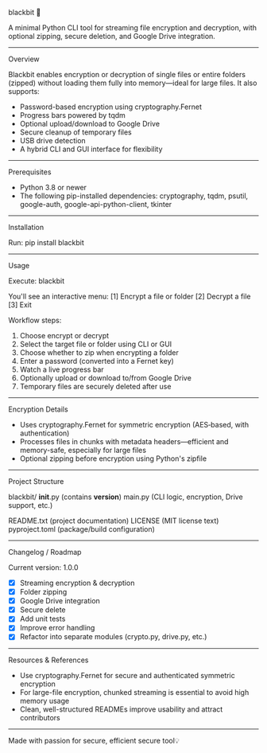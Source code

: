 blackbit 🚀

A minimal Python CLI tool for streaming file encryption and decryption, with optional zipping, secure deletion, and Google Drive integration.

---

Overview

Blackbit enables encryption or decryption of single files or entire folders (zipped) without loading them fully into memory—ideal for large files. It also supports:
- Password-based encryption using cryptography.Fernet
- Progress bars powered by tqdm
- Optional upload/download to Google Drive
- Secure cleanup of temporary files
- USB drive detection
- A hybrid CLI and GUI interface for flexibility

---

Prerequisites

- Python 3.8 or newer
- The following pip-installed dependencies: cryptography, tqdm, psutil, google-auth, google-api-python-client, tkinter

---

Installation

Run:
    pip install blackbit

---

Usage

Execute:
    blackbit

You'll see an interactive menu:
    [1] Encrypt a file or folder
    [2] Decrypt a file
    [3] Exit

Workflow steps:
1. Choose encrypt or decrypt
2. Select the target file or folder using CLI or GUI
3. Choose whether to zip when encrypting a folder
4. Enter a password (converted into a Fernet key)
5. Watch a live progress bar
6. Optionally upload or download to/from Google Drive
7. Temporary files are securely deleted after use

---

Encryption Details

- Uses cryptography.Fernet for symmetric encryption (AES‑based, with authentication)
- Processes files in chunks with metadata headers—efficient and memory-safe, especially for large files
- Optional zipping before encryption using Python's zipfile

---

Project Structure

blackbit/
  __init__.py      (contains __version__)
  main.py          (CLI logic, encryption, Drive support, etc.)

README.txt         (project documentation)
LICENSE           (MIT license text)
pyproject.toml    (package/build configuration)

---

Changelog / Roadmap

Current version: 1.0.0

- [x] Streaming encryption & decryption
- [x] Folder zipping
- [x] Google Drive integration
- [x] Secure delete
- [x] Add unit tests
- [x] Improve error handling
- [x] Refactor into separate modules (crypto.py, drive.py, etc.)

---

Resources & References

- Use cryptography.Fernet for secure and authenticated symmetric encryption
- For large-file encryption, chunked streaming is essential to avoid high memory usage
- Clean, well-structured READMEs improve usability and attract contributors

---

Made with passion for secure, efficient secure tool💡
